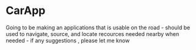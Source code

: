 # CarApp
Going to be making an applications that is usable on the road - should be used to navigate, source, and locate recources needed nearby when needed - if any suggestions , please let me know

